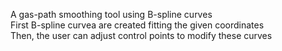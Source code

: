 A gas-path smoothing tool using B-spline curves \
First B-spline curvea are created fitting the given coordinates \
Then, the user can adjust control points to modify these curves
